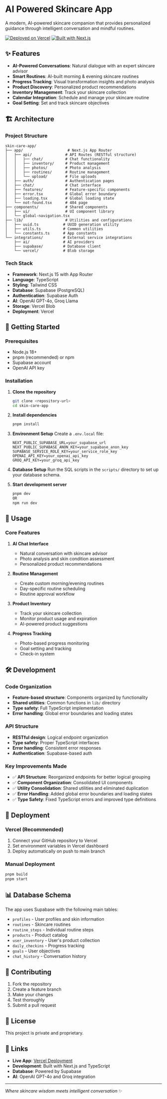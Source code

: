 # AI Powered Skincare App

A modern, AI-powered skincare companion that provides personalized guidance through intelligent conversation and mindful routines.

[![Deployed on Vercel](https://img.shields.io/badge/Deployed%20on-Vercel-black?style=for-the-badge&logo=vercel)](https://vercel.com/tigermcdaniel-6224s-projects/v0-skin-care-app)
[![Built with Next.js](https://img.shields.io/badge/Built%20with-Next.js-black?style=for-the-badge&logo=next.js)](https://nextjs.org/)

## ✨ Features

- **AI-Powered Conversations**: Natural dialogue with an expert skincare advisor
- **Smart Routines**: AI-built morning & evening skincare routines
- **Progress Tracking**: Visual transformation insights and photo analysis
- **Product Discovery**: Personalized product recommendations
- **Inventory Management**: Track your skincare collection
- **Calendar Integration**: Schedule and manage your skincare routine
- **Goal Setting**: Set and track skincare objectives

## 🏗️ Architecture

### Project Structure
```
skin-care-app/
├── app/                    # Next.js App Router
│   ├── api/               # API Routes (RESTful structure)
│   │   ├── chat/          # Chat functionality
│   │   ├── inventory/     # Product management
│   │   ├── photos/        # Photo analysis
│   │   ├── routines/      # Routine management
│   │   └── upload/        # File uploads
│   ├── auth/              # Authentication pages
│   ├── chat/              # Chat interface
│   ├── features/          # Feature-specific components
│   ├── error.tsx          # Global error boundary
│   ├── loading.tsx        # Global loading state
│   └── not-found.tsx      # 404 page
├── components/            # Shared components
│   ├── ui/                # UI component library
│   └── global-navigation.tsx
├── lib/                   # Utilities and configurations
│   ├── uuid.ts           # UUID generation utility
│   ├── utils.ts          # Common utilities
│   └── constants.ts      # App constants
└── integrations/         # External service integrations
    ├── ai/               # AI providers
    ├── supabase/         # Database client
    └── vercel/           # Blob storage
```

### Tech Stack
- **Framework**: Next.js 15 with App Router
- **Language**: TypeScript
- **Styling**: Tailwind CSS
- **Database**: Supabase (PostgreSQL)
- **Authentication**: Supabase Auth
- **AI**: OpenAI GPT-4o, Groq Llama
- **Storage**: Vercel Blob
- **Deployment**: Vercel

## 🚀 Getting Started

### Prerequisites
- Node.js 18+ 
- pnpm (recommended) or npm
- Supabase account
- OpenAI API key

### Installation

1. **Clone the repository**
   ```bash
   git clone <repository-url>
   cd skin-care-app
   ```

2. **Install dependencies**
   ```bash
   pnpm install
   ```

3. **Environment Setup**
   Create a `.env.local` file:
   ```env
   NEXT_PUBLIC_SUPABASE_URL=your_supabase_url
   NEXT_PUBLIC_SUPABASE_ANON_KEY=your_supabase_anon_key
   SUPABASE_SERVICE_ROLE_KEY=your_service_role_key
   OPENAI_API_KEY=your_openai_api_key
   GROQ_API_KEY=your_groq_api_key
   ```

4. **Database Setup**
   Run the SQL scripts in the `scripts/` directory to set up your database schema.

5. **Start development server**
   ```bash
   pnpm dev
   OR 
   npm run dev
   ```

## 📱 Usage

### Core Features

1. **AI Chat Interface**
   - Natural conversation with skincare advisor
   - Photo analysis and skin condition assessment
   - Personalized product recommendations

2. **Routine Management**
   - Create custom morning/evening routines
   - Day-specific routine scheduling
   - Routine approval workflow

3. **Product Inventory**
   - Track your skincare collection
   - Monitor product usage and expiration
   - AI-powered product suggestions

4. **Progress Tracking**
   - Photo-based progress monitoring
   - Goal setting and tracking
   - Check-in system

## 🛠️ Development

### Code Organization
- **Feature-based structure**: Components organized by functionality
- **Shared utilities**: Common functions in `lib/` directory
- **Type safety**: Full TypeScript implementation
- **Error handling**: Global error boundaries and loading states

### API Structure
- **RESTful design**: Logical endpoint organization
- **Type safety**: Proper TypeScript interfaces
- **Error handling**: Consistent error responses
- **Authentication**: Supabase-based auth

### Key Improvements Made
- ✅ **API Structure**: Reorganized endpoints for better logical grouping
- ✅ **Component Organization**: Consolidated UI components
- ✅ **Utility Consolidation**: Shared utilities and eliminated duplication
- ✅ **Error Handling**: Added global error boundaries and loading states
- ✅ **Type Safety**: Fixed TypeScript errors and improved type definitions

## 🚀 Deployment

### Vercel (Recommended)
1. Connect your GitHub repository to Vercel
2. Set environment variables in Vercel dashboard
3. Deploy automatically on push to main branch

### Manual Deployment
```bash
pnpm build
pnpm start
```

## 📊 Database Schema

The app uses Supabase with the following main tables:
- `profiles` - User profiles and skin information
- `routines` - Skincare routines
- `routine_steps` - Individual routine steps
- `products` - Product catalog
- `user_inventory` - User's product collection
- `daily_checkins` - Progress tracking
- `goals` - User objectives
- `chat_history` - Conversation history

## 🤝 Contributing

1. Fork the repository
2. Create a feature branch
3. Make your changes
4. Test thoroughly
5. Submit a pull request

## 📄 License

This project is private and proprietary.

## 🔗 Links

- **Live App**: [Vercel Deployment](https://vercel.com/tigermcdaniel-6224s-projects/v0-skin-care-app)
- **Development**: Built with Next.js and TypeScript
- **Database**: Powered by Supabase
- **AI**: OpenAI GPT-4o and Groq integration

---

*Where skincare wisdom meets intelligent conversation* ✨